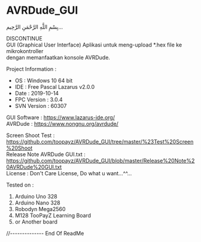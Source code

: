 # AVRDude_GUI
بِسْمِ اللَّهِ الرَّحْمَنِ الرَّحِيم... 
  
DISCONTINUE  
GUI (Graphical User Interface) Aplikasi untuk meng-upload *.hex file ke mikrokontroller  
dengan memanfaatkan konsole AVRDude.  

Project Information :
- OS   : Windows 10 64 bit  
- IDE  : Free Pascal Lazarus v2.0.0  
- Date : 2019-10-14  
- FPC Version : 3.0.4  
- SVN Version : 60307  

GUI Software : https://www.lazarus-ide.org/  
AVRDude : https://www.nongnu.org/avrdude/  

Screen Shoot Test : https://github.com/toopayz/AVRDude_GUI/tree/master/%23Test%20Screen%20Shoot  
Release Note AVRDude GUI.txt : https://github.com/toopayz/AVRDude_GUI/blob/master/Release%20Note%20AVRDude%20GUI.txt  
License : Don't Care License, Do what u want...^^...  

Tested on :
1. Arduino Uno 328
2. Arduino Nano 328
3. Robodyn Mega2560
4. M128 TooPayZ Learning Board
5. or Another board

//-------------- End Of ReadMe
